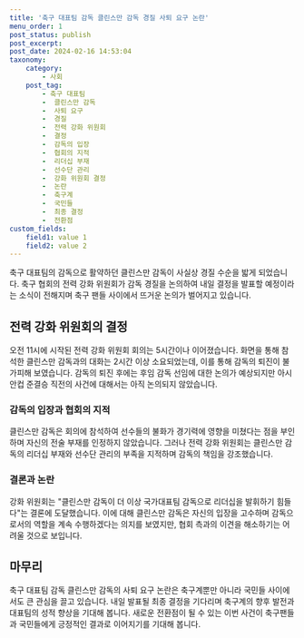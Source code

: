 ```yaml
---
title: '축구 대표팀 감독 클린스만 감독 경질 사퇴 요구 논란'
menu_order: 1
post_status: publish
post_excerpt: 
post_date: 2024-02-16 14:53:04
taxonomy:
    category:
        - 사회
    post_tag:
        - 축구 대표팀
        -  클린스만 감독
        -  사퇴 요구
        -  경질
        -  전력 강화 위원회
        -  결정
        -  감독의 입장
        -  협회의 지적
        -  리더십 부재
        -  선수단 관리
        -  강화 위원회 결정
        -  논란
        -  축구계
        -  국민들
        -  최종 결정
        -  전환점
custom_fields:
    field1: value 1
    field2: value 2
---
```


축구 대표팀의 감독으로 활약하던 클린스만 감독이 사실상 경질 수순을 밟게 되었습니다. 축구 협회의 전력 강화 위원회가 감독 경질을 논의하여 내일 결정을 발표할 예정이라는 소식이 전해지며 축구 팬들 사이에서 뜨거운 논의가 벌어지고 있습니다.
## 전력 강화 위원회의 결정
오전 11시에 시작된 전력 강화 위원회 회의는 5시간이나 이어졌습니다. 화면을 통해 참석한 클린스만 감독과의 대화는 2시간 이상 소요되었는데, 이를 통해 감독의 퇴진이 불가피해 보였습니다. 감독의 퇴진 후에는 후임 감독 선임에 대한 논의가 예상되지만 아시안컵 준결승 직전의 사건에 대해서는 아직 논의되지 않았습니다.
### 감독의 입장과 협회의 지적
클린스만 감독은 회의에 참석하여 선수들의 불화가 경기력에 영향을 미쳤다는 점을 부인하며 자신의 전술 부재를 인정하지 않았습니다. 그러나 전력 강화 위원회는 클린스만 감독의 리더십 부재와 선수단 관리의 부족을 지적하며 감독의 책임을 강조했습니다.
### 결론과 논란
강화 위원회는 "클린스만 감독이 더 이상 국가대표팀 감독으로 리더십을 발휘하기 힘들다"는 결론에 도달했습니다. 이에 대해 클린스만 감독은 자신의 입장을 고수하며 감독으로서의 역할을 계속 수행하겠다는 의지를 보였지만, 협회 측과의 이견을 해소하기는 어려울 것으로 보입니다.
## 마무리
축구 대표팀 감독 클린스만 감독의 사퇴 요구 논란은 축구계뿐만 아니라 국민들 사이에서도 큰 관심을 끌고 있습니다. 내일 발표될 최종 결정을 기다리며 축구계의 향후 발전과 대표팀의 성적 향상을 기대해 봅니다. 새로운 전환점이 될 수 있는 이번 사건이 축구팬들과 국민들에게 긍정적인 결과로 이어지기를 기대해 봅니다.

